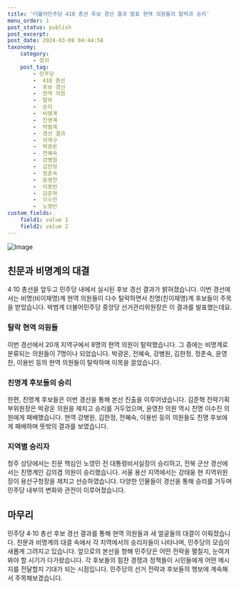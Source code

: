 ```yaml
---
title: '더불어민주당 410 총선 후보 경선 결과 발표 현역 의원들의 탈락과 승리'
menu_order: 1
post_status: publish
post_excerpt: 
post_date: 2024-03-08 04:44:58
taxonomy:
    category:
        - 정치
    post_tag:
        - 민주당
        -  410 총선
        -  후보 경선
        -  현역 의원
        -  탈락
        -  승리
        -  비명계
        -  친명계
        -  박범계
        -  경선 결과
        -  지역구
        -  박광온
        -  전혜숙
        -  강병원
        -  김한정
        -  정춘숙
        -  윤영찬
        -  이용빈
        -  김준혁
        -  이수진
        -  노영민
custom_fields:
    field1: value 1
    field2: value 2
---
```


![Image](https://imgnews.pstatic.net/image/366/2024/03/06/0000975700_001_20240306231801404.jpg?type=w647)

## 친문과 비명계의 대결
4·10 총선을 앞두고 민주당 내에서 실시된 후보 경선 결과가 밝혀졌습니다. 이번 경선에서는 비명(비이재명)계 현역 의원들이 다수 탈락하면서 친명(친이재명)계 후보들이 주목을 받았습니다. 박범계 더불어민주당 중앙당 선거관리위원장은 이 결과를 발표했는데요.
### 탈락 현역 의원들
이번 경선에서 20개 지역구에서 8명의 현역 의원이 탈락했습니다. 그 중에는 비명계로 분류되는 의원들이 7명이나 되었습니다. 박광온, 전혜숙, 강병원, 김한정, 정춘숙, 윤영찬, 이용빈 등의 현역 의원들이 탈락하며 이목을 끌었습니다.
### 친명계 후보들의 승리
한편, 친명계 후보들은 이번 경선을 통해 본선 진출을 이루어냈습니다. 김준혁 전략기획부위원장은 박광온 의원을 제치고 승리를 거두었으며, 윤영찬 의원 역시 친명 이수진 의원에게 패배했습니다. 현역 강병원, 김한정, 전혜숙, 이용빈 등의 의원들도 친명 후보에게 패배하며 뜻밖의 결과를 보였습니다.
### 지역별 승리자
청주 상당에서는 친문 핵심인 노영민 전 대통령비서실장이 승리하고, 전북 군산 경선에서는 친명계인 김의겸 의원이 승리했습니다. 서울 용산 지역에서는 강태웅 현 지역위원장이 용산구청장을 제치고 선승하였습니다. 다양한 인물들이 경선을 통해 승리를 거두며 민주당 내부의 변화와 관전이 이루어졌습니다.
## 마무리
민주당 4·10 총선 후보 경선 결과를 통해 현역 의원들과 새 얼굴들의 대결이 이뤄졌습니다. 친문과 비명계의 대결 속에서 각 지역에서의 승리자들이 나타나며, 민주당의 모습이 새롭게 그려지고 있습니다. 앞으로의 본선을 향해 민주당은 어떤 전략을 펼칠지, 눈여겨봐야 할 시기가 다가왔습니다. 각 후보들의 힘찬 경쟁과 정책들이 시민들에게 어떤 메시지를 전달할지 기대가 되는 시점입니다. 민주당의 선거 전략과 후보들의 행보에 계속해서 주목해보겠습니다.
